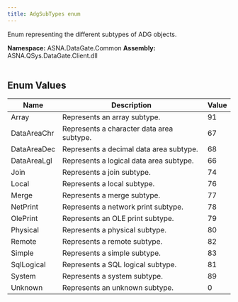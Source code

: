 ```yaml
---
title: AdgSubTypes enum
---
```


Enum representing the different subtypes of ADG objects.

**Namespace:** ASNA.DataGate.Common
**Assembly:** ASNA.QSys.DataGate.Client.dll
<br>
<br>

## Enum Values

| Name | Description | Value
| --- | --- | --- 
| Array | Represents an array subtype. | 91 |
| DataAreaChr | Represents a character data area subtype. | 67 |
| DataAreaDec | Represents a decimal data area subtype. | 68 |
| DataAreaLgl | Represents a logical data area subtype. | 66 |
| Join | Represents a join subtype. | 74 |
| Local | Represents a local subtype. | 76 |
| Merge | Represents a merge subtype. | 77 |
| NetPrint | Represents a network print subtype. | 78 |
| OlePrint | Represents an OLE print subtype. | 79 |
| Physical | Represents a physical subtype. | 80 |
| Remote | Represents a remote subtype. | 82 |
| Simple | Represents a simple subtype. | 83 |
| SqlLogical | Represents a SQL logical subtype. | 81 |
| System | Represents a system subtype. | 89 |
| Unknown | Represents an unknown subtype. | 0 |
